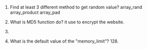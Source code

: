 1. Find at least 3 different method to get random value?
array_rand
array_product 
array_pad

2. What is MD5 function do?
it use to encrypt the website.

3.

4. What is the default value of the "memory_limit"?  128.
